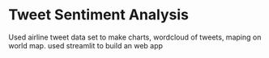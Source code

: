 # Tweet Sentiment Analysis
Used airline tweet data set to make charts, wordcloud of tweets, maping on world map.
used streamlit to build an web app
